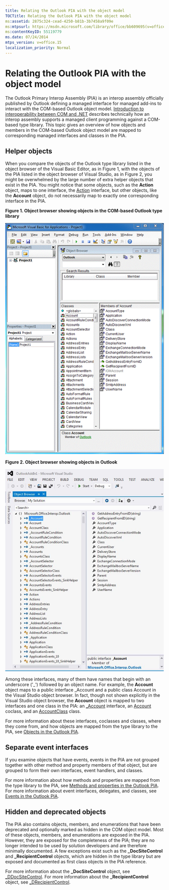 ```yaml
---
title: Relating the Outlook PIA with the object model
TOCTitle: Relating the Outlook PIA with the object model
ms:assetid: 2875c324-cead-4250-b81b-3b7458a9f09e
ms:mtpsurl: https://msdn.microsoft.com/library/office/bb609695(v=office.15)
ms:contentKeyID: 55119779
ms.date: 07/24/2014
mtps_version: v=office.15
localization_priority: Normal
---
```


# Relating the Outlook PIA with the object model

The Outlook Primary Interop Assembly (PIA) is an interop assembly officially published by Outlook defining a managed interface for managed add-ins to interact with the COM-based Outlook object model. [Introduction to interoperability between COM and .NET](introduction-to-interoperability-between-com-and-net.md) describes technically how an interop assembly supports a managed client programming against a COM-based type library. This topic gives an overview of how objects and members in the COM-based Outlook object model are mapped to corresponding managed interfaces and classes in the PIA.

## Helper objects

When you compare the objects of the Outlook type library listed in the object browser of the Visual Basic Editor, as in Figure 1, with the objects of the PIA listed in the object browser of Visual Studio, as in Figure 2, you might be overwhelmed by the large number of extra helper objects that exist in the PIA. You might notice that some objects, such as the **Action** object, maps to one interface, the [Action](https://msdn.microsoft.com/library/bb646971\(v=office.15\)) interface, but other objects, like the **Account** object, do not necessarily map to exactly one corresponding interface in the PIA.

**Figure 1. Object browser showing objects in the COM-based Outlook type library**

![Object browser showing objects in the COM-based Outlook type library](media/pia-vba-project.gif)

**Figure 2. Object browser showing objects in Outlook**

![Object browser showing objects in Outlook](media/pia-object-browser.jpg)

Among these interfaces, many of them have names that begin with an underscore ('\_') followed by an object name. For example, the **Account** object maps to a public interface \_Account and a public class Account in the Visual Studio object browser. In fact, though not shown explicitly in the Visual Studio object browser, the **Account** object is mapped to two interfaces and one class in the PIA: an [\_Account](https://msdn.microsoft.com/library/bb609471\(v=office.15\)) interface, an [Account](https://msdn.microsoft.com/library/bb645103\(v=office.15\)) coclass, and an [AccountClass](https://msdn.microsoft.com/library/bb645768\(v=office.15\)) class. 

For more information about these interfaces, coclasses and classes, where they come from, and how objects are mapped from the type library to the PIA, see [Objects in the Outlook PIA](objects-in-the-outlook-pia.md).

## Separate event interfaces

If you examine objects that have events, events in the PIA are not grouped together with other method and property members of that object, but are grouped to form their own interfaces, event handlers, and classes. 

For more information about how methods and properties are mapped from the type library to the PIA, see [Methods and properties in the Outlook PIA](methods-and-properties-in-the-outlook-pia.md). For more information about event interfaces, delegates, and classes, see [Events in the Outlook PIA](events-in-the-outlook-pia.md).

## Hidden and deprecated objects

The PIA also contains objects, members, and enumerations that have been deprecated and optionally marked as hidden in the COM object model. Most of these objects, members, and enumerations are exposed in the PIA. However, they are exposed for the completeness of the PIA; they are no longer intended to be used by solution developers and are therefore minimally documented. A few exceptions exist such as the **\_DocSiteControl** and **\_RecipientControl** objects, which are hidden in the type library but are exposed and documented as first class objects in the PIA reference. 

For more information about the **\_DocSiteControl** object, see [\_DDocSiteControl](https://msdn.microsoft.com/library/bb609520\(v=office.15\)). For more information about the **\_RecipientControl** object, see [\_DRecipientControl](https://msdn.microsoft.com/library/bb609501\(v=office.15\)).



